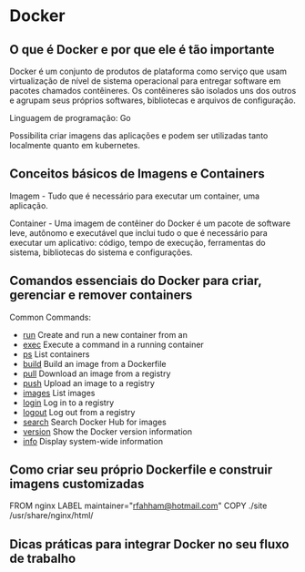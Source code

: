 # Docker

## O que é Docker e por que ele é tão importante

Docker é um conjunto de produtos de plataforma como serviço que usam virtualização de nível de sistema operacional para entregar software em pacotes chamados contêineres. Os contêineres são isolados uns dos outros e agrupam seus próprios softwares, bibliotecas e arquivos de configuração.

Linguagem de programação: Go

Possibilita criar imagens das aplicações e podem ser utilizadas tanto localmente quanto em kubernetes.


## Conceitos básicos de Imagens e Containers 

Imagem - Tudo que é necessário para executar um container, uma aplicação.

Container - Uma imagem de contêiner do Docker é um pacote de software leve, autônomo e executável que inclui tudo o que é necessário para executar um aplicativo: código, tempo de execução, ferramentas do sistema, bibliotecas do sistema e configurações.

## Comandos essenciais do Docker para criar, gerenciar e remover containers

Common Commands:
  - [run](./comandos/run.md)         Create and run a new container from an 
  - [exec](./comandos/exec.md)        Execute a command in a running container
  - [ps](./comandos/ps.md)          List containers
  - [build](./comandos/build.md)       Build an image from a Dockerfile
  - [pull](./comandos/pull.md)        Download an image from a registry
  - [push](./comandos/push.md)        Upload an image to a registry
  - [images](./comandos/images.md)      List images
  - [login](./comandos/login.md)       Log in to a registry
  - [logout](./comandos)      Log out from a registry
  - [search](./comandos)      Search Docker Hub for images
  - [version](./comandos)     Show the Docker version information
  - [info](./comandos)        Display system-wide information


## Como criar seu próprio Dockerfile e construir imagens customizadas

  FROM nginx
  LABEL maintainer="rfahham@hotmail.com"
  COPY ./site /usr/share/nginx/html/

## Dicas práticas para integrar Docker no seu fluxo de trabalho
